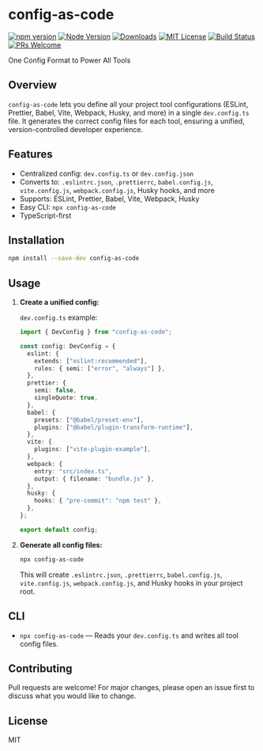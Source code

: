 # config-as-code

[![npm version](https://img.shields.io/npm/v/config-as-code.svg)](https://www.npmjs.com/package/config-as-code)
[![Node Version](https://img.shields.io/node/v/config-as-code.svg)](https://nodejs.org)
[![Downloads](https://img.shields.io/npm/dw/config-as-code.svg)](https://www.npmjs.com/package/config-as-code)
[![MIT License](https://img.shields.io/badge/license-MIT-blue.svg)](LICENSE)
[![Build Status](https://github.com/sahilkhatiwada/config-as-code/actions/workflows/ci.yml/badge.svg)](https://github.com/sahilkhatiwada/config-as-code/actions)
[![PRs Welcome](https://img.shields.io/badge/PRs-welcome-brightgreen.svg)](https://github.com/sahilkhatiwada/config-as-code/pulls)

One Config Format to Power All Tools

## Overview
`config-as-code` lets you define all your project tool configurations (ESLint, Prettier, Babel, Vite, Webpack, Husky, and more) in a single `dev.config.ts` file. It generates the correct config files for each tool, ensuring a unified, version-controlled developer experience.

## Features
- Centralized config: `dev.config.ts` or `dev.config.json`
- Converts to: `.eslintrc.json`, `.prettierrc`, `babel.config.js`, `vite.config.js`, `webpack.config.js`, Husky hooks, and more
- Supports: ESLint, Prettier, Babel, Vite, Webpack, Husky
- Easy CLI: `npx config-as-code`
- TypeScript-first

## Installation
```sh
npm install --save-dev config-as-code
```

## Usage
1. **Create a unified config:**

   `dev.config.ts` example:
   ```ts
   import { DevConfig } from "config-as-code";

   const config: DevConfig = {
     eslint: {
       extends: ["eslint:recommended"],
       rules: { semi: ["error", "always"] },
     },
     prettier: {
       semi: false,
       singleQuote: true,
     },
     babel: {
       presets: ["@babel/preset-env"],
       plugins: ["@babel/plugin-transform-runtime"],
     },
     vite: {
       plugins: ["vite-plugin-example"],
     },
     webpack: {
       entry: "src/index.ts",
       output: { filename: "bundle.js" },
     },
     husky: {
       hooks: { "pre-commit": "npm test" },
     },
   };

   export default config;
   ```

2. **Generate all config files:**
   ```sh
   npx config-as-code
   ```
   This will create `.eslintrc.json`, `.prettierrc`, `babel.config.js`, `vite.config.js`, `webpack.config.js`, and Husky hooks in your project root.

## CLI
- `npx config-as-code` — Reads your `dev.config.ts` and writes all tool config files.

## Contributing
Pull requests are welcome! For major changes, please open an issue first to discuss what you would like to change.

## License
MIT 